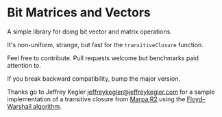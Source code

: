 Bit Matrices and Vectors
========================

A simple library for doing bit vector and matrix operations.

It's non-uniform, strange, but fast for the `transitiveClosure` function.

Feel free to contribute. Pull requests welcome but benchmarks paid attention to.

If you break backward compatibility, bump the major version.

Thanks go to Jeffrey Kegler <jeffreykegler@jeffreykegler.com> for a sample implementation of a transitive closure from [Marpa R2](https://github.com/jeffreykegler/Marpa--R2) using the [Floyd–Warshall algorithm](https://en.wikipedia.org/wiki/Floyd-Warshall_algorithm).
